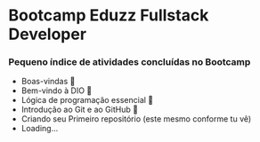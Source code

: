 #  Bootcamp Eduzz Fullstack Developer

### Pequeno índice de atividades concluídas no Bootcamp

- Boas-vindas :facepunch:
- Bem-vindo à DIO :punch:
- Lógica de programação essencial :punch:
- Introdução ao Git e ao GitHub :punch:
- Criando seu Primeiro repositório (este mesmo conforme tu vê)
- Loading...

